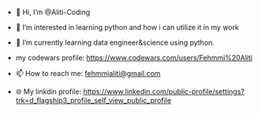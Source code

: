 - 👋 Hi, I’m @Aliti-Coding
- 👀 I’m interested in learning python and how i can utilize it in my work

- 🌱 I’m currently learning data engineer&science using python.

 

- my codewars profile: https://www.codewars.com/users/Fehmmi%20Aliti
- 📫 How to reach me: fehmmialiti@gmail.com
- :globe_with_meridians: My linkdin profile: https://www.linkedin.com/public-profile/settings?trk=d_flagship3_profile_self_view_public_profile



<!---
Aliti-Coding/Aliti-Coding is a ✨ special ✨ repository because its `README.md` (this file) appears on your GitHub profile.
You can click the Preview link to take a look at your changes.
--->
